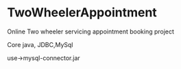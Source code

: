 # TwoWheelerAppointment
 Online Two wheeler servicing appointment booking project

Core java, JDBC,MySql

use->mysql-connector.jar
